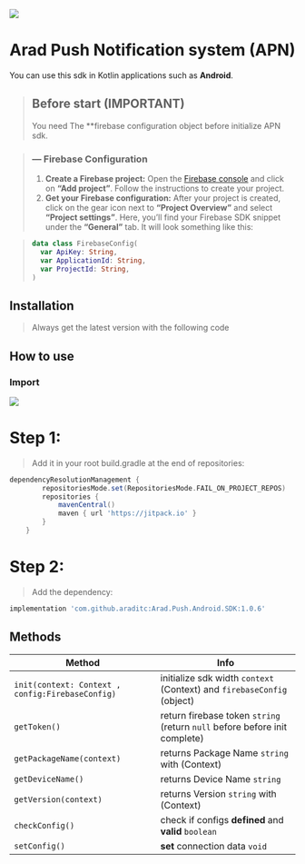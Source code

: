 ![](https://i.postimg.cc/hjyQ091y/temp-Imagewrz-UWr.jpg)

# Arad Push Notification system (APN)
You can use this sdk in Kotlin applications such as **Android**.

> ## Before start (IMPORTANT)
> You need The **firebase configuration object before initialize APN sdk.

> ### — Firebase Configuration
> 1. **Create a Firebase project:** Open the [Firebase console](https://console.firebase.google.com) and click on **“Add project”**. Follow the instructions to create your project.
> 2. **Get your Firebase configuration:** After your project is created, click on the gear icon next to **“Project Overview”** and select **“Project settings”**. Here, you’ll find your Firebase SDK snippet under the **“General”** tab. It will look something like this:

>```kotlin
> data class FirebaseConfig(
>   var ApiKey: String,
>   var ApplicationId: String,
>   var ProjectId: String,
>)
>```

## Installation
>Always get the latest version with the following code

## How to use

### Import
[![](https://jitpack.io/v/araditc/Arad.Push.Android.SDK.svg)](https://jitpack.io/#araditc/Arad.Push.Android.SDK)

# Step 1:
>Add it in your root build.gradle at the end of repositories:

``` groovy
dependencyResolutionManagement {
		repositoriesMode.set(RepositoriesMode.FAIL_ON_PROJECT_REPOS)
		repositories {
			mavenCentral()
			maven { url 'https://jitpack.io' }
		}
	}
```
# Step 2:
>Add the dependency:

```groovy
implementation 'com.github.araditc:Arad.Push.Android.SDK:1.0.6'
```

## Methods

| Method                                           | Info                                                                       |
|--------------------------------------------------|----------------------------------------------------------------------------|
| `init(context: Context , config:FirebaseConfig)` | initialize sdk width `context` (Context) and `firebaseConfig` (object)     |
| `getToken()`                                     | return firebase token `string` (return `null` before before init complete) |
| `getPackageName(context)`                        | returns Package Name `string` with (Context)                               |
| `getDeviceName()`                                | returns Device Name `string`                                               |
| `getVersion(context)`                            | returns Version `string` with (Context)                                    |
| `checkConfig()` | check if configs **defined** and **valid** `boolean`                       |
| `setConfig()` | **set** connection data `void`                                             |